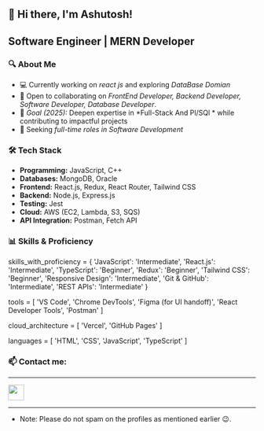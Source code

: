 ## 👋 Hi there, I'm Ashutosh!  

## Software Engineer | MERN Developer 

### 🔍 About Me  
- 💻 Currently working on *react js* and exploring *DataBase Domian*  
- 🤝 Open to collaborating on *FrontEnd Developer, Backend Developer, Software Developer, Database Developer*.  
- 🎯 *Goal (2025):* Deepen expertise in *Full-Stack And Pl/SQl * while contributing to impactful projects  
- 🎯 Seeking *full-time roles in Software Development*  

### 🛠 Tech Stack  
- **Programming:** JavaScript, C++
- **Databases:** MongoDB, Oracle
- **Frontend:** React.js, Redux, React Router, Tailwind CSS
- **Backend:** Node.js, Express.js
- **Testing:** Jest
- **Cloud:** AWS (EC2, Lambda, S3, SQS)
- **API Integration:** Postman, Fetch API 

### 📊 Skills & Proficiency  
skills_with_proficiency = {
    'JavaScript': 'Intermediate',
    'React.js': 'Intermediate',
    'TypeScript': 'Beginner',
    'Redux': 'Beginner',
    'Tailwind CSS': 'Beginner',
    'Responsive Design': 'Intermediate',
    'Git & GitHub': 'Intermediate',
    'REST APIs': 'Intermediate'
}

tools = [
    'VS Code', 
    'Chrome DevTools', 
    'Figma (for UI handoff)', 
    'React Developer Tools', 
    'Postman'
]

cloud_architecture = [
    'Vercel',
    'GitHub Pages'
]

languages = [
    'HTML', 
    'CSS', 
    'JavaScript', 
    'TypeScript'
]


### 📫 Contact me:
***
[<img height="32" width="32" src="https://unpkg.com/simple-icons@v4/icons/linkedin.svg" />](https://www.linkedin.com/in/ashutosh-772285190/)
***
- Note: Please do not spam on the profiles as mentioned earlier 😉.

